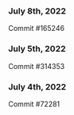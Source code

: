 ### July 8th, 2022

Commit #165246

### July 5th, 2022

Commit #314353


### July 4th, 2022

Commit #72281
